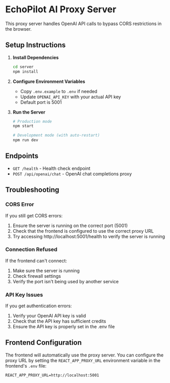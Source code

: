 # EchoPilot AI Proxy Server

This proxy server handles OpenAI API calls to bypass CORS restrictions in the browser.

## Setup Instructions

1. **Install Dependencies**
   ```bash
   cd server
   npm install
   ```

2. **Configure Environment Variables**
   - Copy `.env.example` to `.env` if needed
   - Update `OPENAI_API_KEY` with your actual API key
   - Default port is 5001

3. **Run the Server**
   ```bash
   # Production mode
   npm start
   
   # Development mode (with auto-restart)
   npm run dev
   ```

## Endpoints

- `GET /health` - Health check endpoint
- `POST /api/openai/chat` - OpenAI chat completions proxy

## Troubleshooting

### CORS Error
If you still get CORS errors:
1. Ensure the server is running on the correct port (5001)
2. Check that the frontend is configured to use the correct proxy URL
3. Try accessing http://localhost:5001/health to verify the server is running

### Connection Refused
If the frontend can't connect:
1. Make sure the server is running
2. Check firewall settings
3. Verify the port isn't being used by another service

### API Key Issues
If you get authentication errors:
1. Verify your OpenAI API key is valid
2. Check that the API key has sufficient credits
3. Ensure the API key is properly set in the .env file

## Frontend Configuration

The frontend will automatically use the proxy server. You can configure the proxy URL by setting the `REACT_APP_PROXY_URL` environment variable in the frontend's `.env` file:

```
REACT_APP_PROXY_URL=http://localhost:5001
```